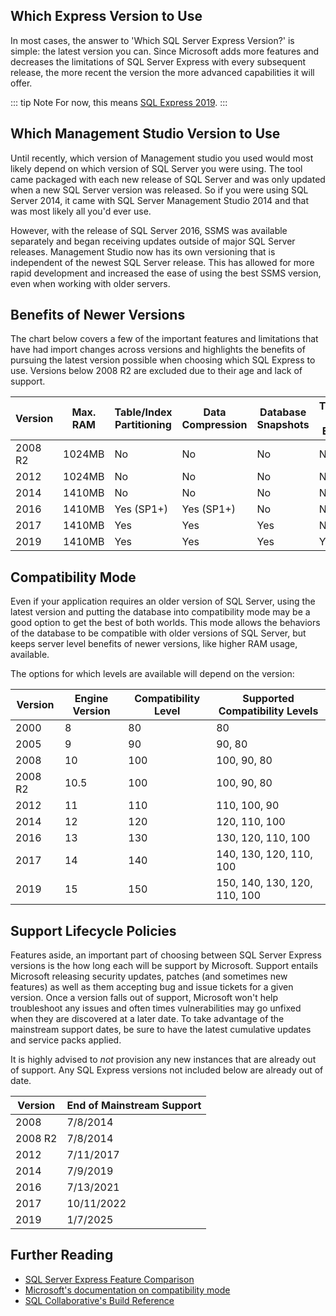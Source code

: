 

## Which Express Version to Use

In most cases, the answer to 'Which SQL Server Express Version?' is simple: the latest version you can. Since Microsoft adds
more features and decreases the limitations of SQL Server Express with every subsequent release,
the more recent the version the more advanced capabilities it will offer.

::: tip Note
For now, this means [SQL Express 2019](https://cloudblogs.microsoft.com/sqlserver/2019/11/04/sql-server-2019-is-now-generally-available/).
:::


## Which Management Studio Version to Use

Until recently, which version of Management studio you used would
most likely depend on which version of SQL Server you were using. The tool
came packaged with each new release of SQL Server and was only updated
when a new SQL Server version was released. So if you were using SQL Server 2014,
it came with SQL Server Management Studio 2014 and that was most likely all you'd ever use.

However, with the release of SQL Server 2016, SSMS was available separately
and began receiving updates outside of major SQL Server releases. Management Studio
now has its own versioning that is independent of the newest SQL Server release. This has
allowed for more rapid development and increased the ease of using the best SSMS version,
even when working with older servers.

## Benefits of Newer Versions

The chart below covers a few of the important features and limitations that
have had import changes across versions and highlights the benefits of
pursuing the latest version possible when choosing which SQL Express to use. Versions below
2008 R2 are excluded due to their age and lack of support.

| Version | Max. RAM | Table/Index Partitioning | Data Compression | Database Snapshots | Transparent Data Encryption | UTF-8 | Polybase Compute Node |
| ------- | -------- | ------------------------ | ---------------- | ------------------ | --------------------------- | ----- | --------------------- |
| 2008 R2 | 1024MB   | No                       | No               | No                 | No                          | No    | No                    |
| 2012    | 1024MB   | No                       | No               | No                 | No                          | No    | No                    |
| 2014    | 1410MB   | No                       | No               | No                 | No                          | No    | No                    |
| 2016    | 1410MB   | Yes (SP1+)               | Yes (SP1+)       | No                 | No                          | No    | No                    |
| 2017    | 1410MB   | Yes                      | Yes              | Yes                | No                          | No    | No                    |
| 2019    | 1410MB   | Yes                      | Yes              | Yes                | Yes                         | Yes   | Yes                   |

## Compatibility Mode

Even if your application requires an older version of SQL Server, using the latest version
and putting the database into compatibility mode may be a good option to get the
best of both worlds. This mode allows the behaviors of the database to
be compatible with older versions of SQL Server, but keeps server level benefits of newer versions,
like higher RAM usage, available.

The options for which levels are available will depend on the version:

| Version | Engine Version | Compatibility Level | Supported Compatibility Levels |
| ------- | -------------- | ------------------- | ------------------------------ |
| 2000    | 8              | 80                  | 80
| 2005    | 9              | 90                  | 90, 80
| 2008    | 10             | 100                 | 100, 90, 80
| 2008 R2 | 10.5           | 100                 | 100, 90, 80
| 2012    | 11             | 110                 | 110, 100, 90
| 2014    | 12             | 120                 | 120, 110, 100
| 2016    | 13             | 130                 | 130, 120, 110, 100
| 2017    | 14             | 140                 | 140, 130, 120, 110, 100
| 2019    | 15             | 150                 | 150, 140, 130, 120, 110, 100


## Support Lifecycle Policies

Features aside, an important part of choosing between SQL Server Express versions
is the how long each will be support by Microsoft. Support entails Microsoft releasing
security updates, patches (and sometimes new features) as well as them
accepting bug and issue tickets for a given version. Once a version falls out of support,
Microsoft won't help troubleshoot any issues and often times vulnerabilities may
go unfixed when they are discovered at a later date. To take advantage of the mainstream support
dates, be sure to have the latest cumulative updates and service packs applied.

It is highly advised to *not* provision any new instances that are already out of support. Any SQL Express versions not included below are already out of date.

| Version | End of Mainstream Support |
| ------- | ------------------------- |
| 2008    | 7/8/2014                  |
| 2008 R2 | 7/8/2014                  |
| 2012    | 7/11/2017                 |
| 2014    | 7/9/2019                  |
| 2016    | 7/13/2021                 |
| 2017    | 10/11/2022                |
| 2019    | 1/7/2025                  |

## Further Reading

* [SQL Server Express Feature Comparison](http://expressdb.io/sql-server-express-feature-comparison/)
* [Microsoft's documentation on compatibility mode](https://docs.microsoft.com/en-us/sql/t-sql/statements/alter-database-transact-sql-compatibility-level)
* [SQL Collaborative's Build Reference](https://sqlcollaborative.github.io/builds)

<br/>
<br/>
